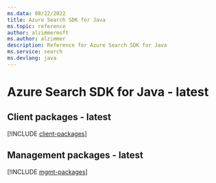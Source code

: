 ```yaml
---
ms.data: 08/22/2022
title: Azure Search SDK for Java
ms.topic: reference
author: alzimmermsft
ms.author: alzimmer
description: Reference for Azure Search SDK for Java
ms.service: search
ms.devlang: java
---
```

# Azure Search SDK for Java - latest

## Client packages - latest
[!INCLUDE [client-packages](search-client-index.md)]
## Management packages - latest
[!INCLUDE [mgmt-packages](search-mgmt-index.md)]